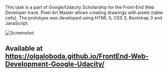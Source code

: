 This task is a part of Google/Udacity Scholarship for the Front-End Web Developer track.
Pixel Art Master allows creating drawings with pixels (table cells). The prototype was developed using HTML 5, CSS 3, Bootstrap 3 and JavaScript.

![Screenshot](https://github.com/olgaloboda/FrontEnd-Web-Development-Google-Udacity/blob/master/PixelScreenshot.png)

## Available at https://olgaloboda.github.io/FrontEnd-Web-Development-Google-Udacity/
